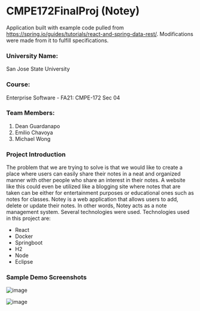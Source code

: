 # CMPE172FinalProj (Notey)

Application built with example code pulled from https://spring.io/guides/tutorials/react-and-spring-data-rest/.
Modifications were made from it to fulfill specifications.

### University Name: 
San Jose State University
### Course:
Enterprise Software - FA21: CMPE-172 Sec 04 
### Team Members:
1. Dean Guardanapo
2. Emilio Chavoya
3. Michael Wong
### Project Introduction
The problem that we are trying to solve is that we would like to create a place where users can easily share their notes in a neat and organized manner with other people who share an interest in their notes. A website like this could even be utilized like a blogging site where notes that are taken can be either for entertainment purposes or educational ones such as notes for classes.
Notey is a web application that allows users to add, delete or update their notes. 
In other words, Notey acts as a note management system. Several technologies were used.
Technologies used in this project are:
* React
* Docker
* Springboot
* H2
* Node
* Eclipse
### Sample Demo Screenshots
![image](https://user-images.githubusercontent.com/54638283/144171298-3f6574f5-0c78-40e9-99e5-f14cf1205598.png)

![image](https://user-images.githubusercontent.com/54638283/144171419-1a5a2142-3e04-418e-9a67-62e9db479cfc.png)


